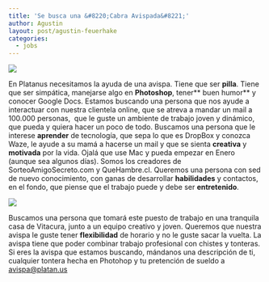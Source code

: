 ```yaml
---
title: 'Se busca una &#8220;Cabra Avispada&#8221;'
author: Agustin
layout: post/agustin-feuerhake
categories:
  - jobs
---
```


![][1]

En Platanus necesitamos la ayuda de una avispa. Tiene que ser **pilla**. Tiene que ser simpática, manejarse algo en **Photoshop**, tener** buen humor** y conocer Google Docs. Estamos buscando una persona que nos ayude a interactuar con nuestra clientela online, que se atreva a mandar un mail a 100.000 personas,  que le guste un ambiente de trabajo joven y dinámico, que pueda y quiera hacer un poco de todo. Buscamos una persona que le interese **aprender** de tecnología, que sepa lo que es DropBox y conozca Waze, le ayude a su mamá a hacerse un mail y que se sienta **creativa** y **motivada** por la vida. Ojalá que use Mac y pueda empezar en Enero (aunque sea algunos días). Somos los creadores de SorteoAmigoSecreto.com y QueHambre.cl. Queremos una persona con sed de nuevo conocimiento, con ganas de desarrollar **habilidades** y contactos, en el fondo, que piense que el trabajo puede y debe ser **entretenido**.

![][2]

Buscamos una persona que tomará este puesto de trabajo en una tranquila casa de Vitacura, junto a un equipo creativo y joven. Queremos que nuestra avispa le guste tener **flexibilidad** de horario y no le guste sacar la vuelta. La avispa tiene que poder combinar trabajo profesional con chistes y tonteras. Si eres la avispa que estamos buscando, mándanos una descripción de ti, cualquier tontera hecha en Photohop y tu pretención de sueldo a avispa@platan.us

[1]: /images/avispa.jpg
[2]: /images/escritorio.jpg
